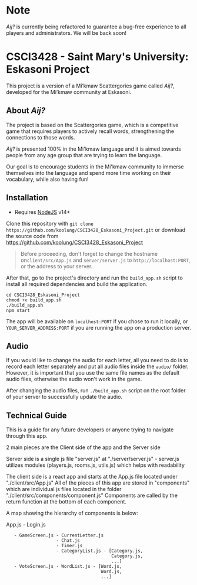 # Note
*Aij?* is currently being refactored to guarantee a bug-free experience to all players and administrators. We will be back soon!

# CSCI3428 - Saint Mary's University: Eskasoni Project
This project is a version of a Mi’kmaw Scattergories game called *Aij?*, 
developed for the Mi’kmaw community at Eskasoni.

## About *Aij?*
The project is based on the Scattergories game, which is a competitive game that
requires players to actively recall words, strengthening the connections to
those words.

*Aij?* is presented 100% in the Mi'kmaw language and it is aimed towards
people from any age group that are trying to learn the language.

Our goal is to encourage students in the Mi'kmaw community to immerse themselves
into the language and spend more time working on their vocabulary, while also having
fun!

## Installation
- Requires [NodeJS](https://nodejs.org/en/download/) v14+

Clone this repository with `git clone https://github.com/koolung/CSCI3428_Eskasoni_Project.git` or download the source code from https://github.com/koolung/CSCI3428_Eskasoni_Project
> Before proceeding, don't forget to change the hostname on`client/src/App.js` and `server/server.js` to `http://localhost:PORT`, or the address to your server.

After that, go to the project's directory and run the `build_app.sh` script to install all required dependencies and build the application.
```
cd CSCI3428_Eskasoni_Project
chmod +x build_app.sh
./build_app.sh
npm start
```
The app will be available on `localhost:PORT` if you chose to run it locally, or `YOUR_SERVER_ADDRESS:PORT` if you are running the app on a production server.

## Audio
If you would like to change the audio for each letter, all you need to do is to record each letter separately and put all audio files inside the `audio/` folder. However, it is important that you use the same file names as the default audio files, otherwise the audio won't work in the game.

After changing the audio files, run `./build_app.sh` script on the root folder of your server to successfully update the audio.

## Technical Guide
This is a guide for any future developers or anyone trying to navigate through this app.

2 main pieces are the Client side of the app and the Server side

Server side is a single js file "server.js" at "./server/server.js"
    - server.js utilizes modules (players.js, rooms.js, utils.js) which helps with readability

The client side is a react app and starts at the App.js file located under "./client/src/App.js"
All of the pieces of this app are stored in "components" which are individual js files located 
    in the folder "./client/src/components/component.js"
Components are called by the return function at the bottom of each component.

A map showing the hierarchy of components is below:

App.js - Login.js

       - GameScreen.js - CurrentLetter.js
                       - Chat.js
                       - Timer.js
                       - CategoryList.js - [Category.js,
                                            Category.js,
                                            ...]
       - VoteScreen.js - WordList.js - [Word.js,
                                        Word.js,
                                        ...]
